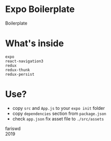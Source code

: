# Expo Boilerplate
Boilerplate

# What's inside
```
expo
react-navigation3
redux
redux-thunk
redux-persist
```

# Use?
- copy ```src``` and ```App.js``` to your ```expo init``` folder
- copy ```dependencies``` section from ```package.json```
- check ```app.json``` fix asset file to ```./src/assets```

fariswd  
2019
